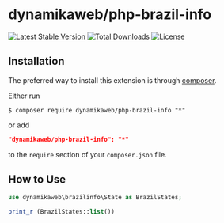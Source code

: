 dynamikaweb/php-brazil-info 
===========================
[![Latest Stable Version](https://img.shields.io/github/v/release/dynamikaweb/php-brazil-info)](https://github.com/dynamikaweb/php-brazil-info/releases)
[![Total Downloads](https://poser.pugx.org/dynamikaweb/php-brazil-info/downloads)](https://packagist.org/packages/dynamikaweb/php-brazil-info)
[![License](https://img.shields.io/github/license/dynamikaweb/php-brazil-info)](https://github.com/dynamikaweb/php-brazil-info/blob/master/LICENSE)

Installation
------------
The preferred way to install this extension is through [composer](http://getcomposer.org/download/).

Either run

```SHELL
$ composer require dynamikaweb/php-brazil-info "*"
```

or add

```JSON
"dynamikaweb/php-brazil-info": "*"
```

to the `require` section of your `composer.json` file.

How to Use
----------
```PHP
use dynamikaweb\brazilinfo\State as BrazilStates;

print_r (BrazilStates::list())
```